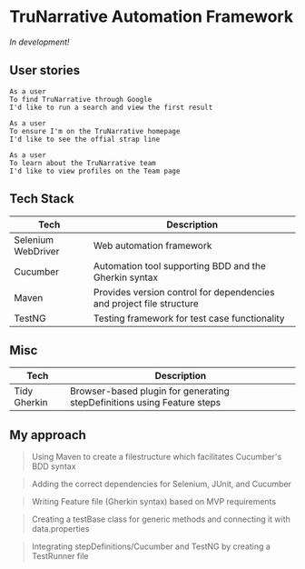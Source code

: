 #  TruNarrative Automation Framework 

*In development!*

## User stories

```
As a user 
To find TruNarrative through Google 
I'd like to run a search and view the first result
```

```
As a user 
To ensure I'm on the TruNarrative homepage
I'd like to see the offial strap line
```

```
As a user
To learn about the TruNarrative team
I'd like to view profiles on the Team page
```

## Tech Stack

| Tech | Description |
| ------ | ------ |
| Selenium WebDriver | Web automation framework |
| Cucumber | Automation tool supporting BDD and the Gherkin syntax |
| Maven | Provides version control for dependencies and project file structure |
| TestNG | Testing framework for test case functionality |

## Misc

| Tech | Description |
| ------ | ------ |
| Tidy Gherkin | Browser-based plugin for generating stepDefinitions using Feature steps |

## My approach
> Using Maven to create a filestructure which facilitates Cucumber's BDD syntax

> Adding the correct dependencies for Selenium, JUnit, and Cucumber

> Writing Feature file (Gherkin syntax) based on MVP requirements

> Creating a testBase class for generic methods and connecting it with data.properties

> Integrating stepDefinitions/Cucumber and TestNG by creating a TestRunner file
